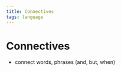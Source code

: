 ```yaml
---
title: Connectives
tags: language
---
```


# Connectives
- connect words, phrases (and, but, when)






























































